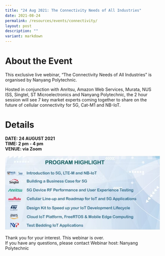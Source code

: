 ```yaml
---
title: "24 Aug 2021: The Connectivity Needs of All Industries"
date: 2021-08-24
permalink: /resources/events/connectivity/
layout: post
description: ""
variant: markdown
---
```

# About the Event
This exclusive live webinar, “The Connectivity Needs of All Industries” is organised by Nanyang Polytechnic.

Hosted in conjunction with Anritsu, Amazon Web Services, Murata, NUS ISS, Singtel, ST Microelectronics and Nanyang Polytechnic, the 2 hour session will see 7 key market experts coming together to share on the future of cellular connectivity for 5G, Cat-M1 and NB-IoT. 

# Details
**DATE: 24 AUGUST 2021 <br> 
TIME: 2 pm - 4 pm <br> 
VENUE: via Zoom**

![Alt text for image on Isomer site](/images/NYP%20Program_24Aug.jpg)



Thank you for your interest. This webinar is over. <br> If you have any questions, please contact Webinar host: Nanyang Polytechnic